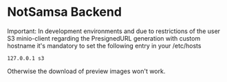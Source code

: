 # NotSamsa Backend

Important: In development environments and due to restrictions of the user S3 minio-client regarding the PresignedURL generation with custom hostname
it's mandatory to set the following entry in your /etc/hosts

`127.0.0.1 s3`

Otherwise the download of preview images won't work.
